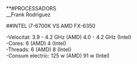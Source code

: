 **#PROCESSADORS  
__Frank Rodriguez  

##INTEL i7-6700K VS AMD FX-6350

-Velocitat: 3.9 - 4.2 GHz (AMD) 4.0 - 4.2 GHz (Intel)  
-Cores: 6 (AMD) 4 (Intel)  
-Threads: 6 (AMD) 8 (Intel)  
-Consum electric: 125 w (AMD) 91 w (Intel)  

